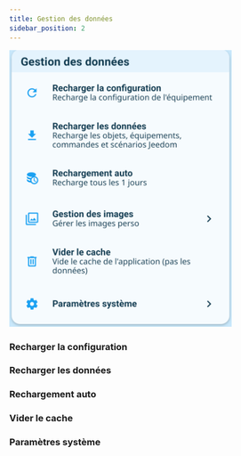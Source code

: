 ```yaml
---
title: Gestion des données
sidebar_position: 2
---
```



<img src="../../../img/app/dataManagement.png"  width="400" />

### Recharger la configuration

### Recharger les données

### Rechargement auto

### Vider le cache

### Paramètres système
